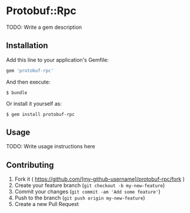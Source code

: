 # Protobuf::Rpc

TODO: Write a gem description

## Installation

Add this line to your application's Gemfile:

```ruby
gem 'protobuf-rpc'
```

And then execute:

    $ bundle

Or install it yourself as:

    $ gem install protobuf-rpc

## Usage

TODO: Write usage instructions here

## Contributing

1. Fork it ( https://github.com/[my-github-username]/protobuf-rpc/fork )
2. Create your feature branch (`git checkout -b my-new-feature`)
3. Commit your changes (`git commit -am 'Add some feature'`)
4. Push to the branch (`git push origin my-new-feature`)
5. Create a new Pull Request
